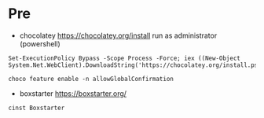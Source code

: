 # Pre
- chocolatey https://chocolatey.org/install run as administrator (powershell)
```
Set-ExecutionPolicy Bypass -Scope Process -Force; iex ((New-Object System.Net.WebClient).DownloadString('https://chocolatey.org/install.ps1'))

choco feature enable -n allowGlobalConfirmation
```

- boxstarter https://boxstarter.org/
```
cinst Boxstarter
```

